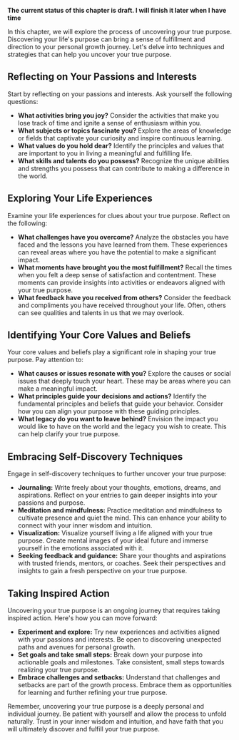 **The current status of this chapter is draft. I will finish it later when I have time**

In this chapter, we will explore the process of uncovering your true purpose. Discovering your life's purpose can bring a sense of fulfillment and direction to your personal growth journey. Let's delve into techniques and strategies that can help you uncover your true purpose.

Reflecting on Your Passions and Interests
-----------------------------------------

Start by reflecting on your passions and interests. Ask yourself the following questions:

* **What activities bring you joy?** Consider the activities that make you lose track of time and ignite a sense of enthusiasm within you.
* **What subjects or topics fascinate you?** Explore the areas of knowledge or fields that captivate your curiosity and inspire continuous learning.
* **What values do you hold dear?** Identify the principles and values that are important to you in living a meaningful and fulfilling life.
* **What skills and talents do you possess?** Recognize the unique abilities and strengths you possess that can contribute to making a difference in the world.

Exploring Your Life Experiences
-------------------------------

Examine your life experiences for clues about your true purpose. Reflect on the following:

* **What challenges have you overcome?** Analyze the obstacles you have faced and the lessons you have learned from them. These experiences can reveal areas where you have the potential to make a significant impact.
* **What moments have brought you the most fulfillment?** Recall the times when you felt a deep sense of satisfaction and contentment. These moments can provide insights into activities or endeavors aligned with your true purpose.
* **What feedback have you received from others?** Consider the feedback and compliments you have received throughout your life. Often, others can see qualities and talents in us that we may overlook.

Identifying Your Core Values and Beliefs
----------------------------------------

Your core values and beliefs play a significant role in shaping your true purpose. Pay attention to:

* **What causes or issues resonate with you?** Explore the causes or social issues that deeply touch your heart. These may be areas where you can make a meaningful impact.
* **What principles guide your decisions and actions?** Identify the fundamental principles and beliefs that guide your behavior. Consider how you can align your purpose with these guiding principles.
* **What legacy do you want to leave behind?** Envision the impact you would like to have on the world and the legacy you wish to create. This can help clarify your true purpose.

Embracing Self-Discovery Techniques
-----------------------------------

Engage in self-discovery techniques to further uncover your true purpose:

* **Journaling:** Write freely about your thoughts, emotions, dreams, and aspirations. Reflect on your entries to gain deeper insights into your passions and purpose.
* **Meditation and mindfulness:** Practice meditation and mindfulness to cultivate presence and quiet the mind. This can enhance your ability to connect with your inner wisdom and intuition.
* **Visualization:** Visualize yourself living a life aligned with your true purpose. Create mental images of your ideal future and immerse yourself in the emotions associated with it.
* **Seeking feedback and guidance:** Share your thoughts and aspirations with trusted friends, mentors, or coaches. Seek their perspectives and insights to gain a fresh perspective on your true purpose.

Taking Inspired Action
----------------------

Uncovering your true purpose is an ongoing journey that requires taking inspired action. Here's how you can move forward:

* **Experiment and explore:** Try new experiences and activities aligned with your passions and interests. Be open to discovering unexpected paths and avenues for personal growth.
* **Set goals and take small steps:** Break down your purpose into actionable goals and milestones. Take consistent, small steps towards realizing your true purpose.
* **Embrace challenges and setbacks:** Understand that challenges and setbacks are part of the growth process. Embrace them as opportunities for learning and further refining your true purpose.

Remember, uncovering your true purpose is a deeply personal and individual journey. Be patient with yourself and allow the process to unfold naturally. Trust in your inner wisdom and intuition, and have faith that you will ultimately discover and fulfill your true purpose.
